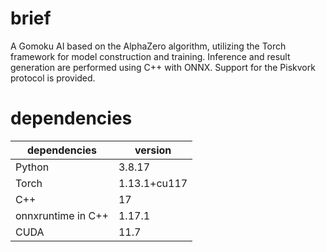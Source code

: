 # brief

A Gomoku AI based on the AlphaZero algorithm, utilizing the Torch framework for model construction and training.
Inference and result generation are performed using C++ with ONNX. Support for the Piskvork protocol is provided.

# dependencies

| dependencies       | version      |
|--------------------|--------------|
| Python             | 3.8.17       |
| Torch              | 1.13.1+cu117 |
| C++                | 17           |
| onnxruntime in C++ | 1.17.1       |
| CUDA               | 11.7         |
